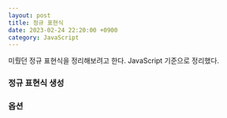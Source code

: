 ```yaml
---
layout: post
title: 정규 표현식
date: 2023-02-24 22:20:00 +0900
category: JavaScript
---
```

미뤘던 정규 표현식을 정리해보려고 한다. JavaScript 기준으로 정리했다.    
    
### 정규 표현식 생성    


### 옵션    
    